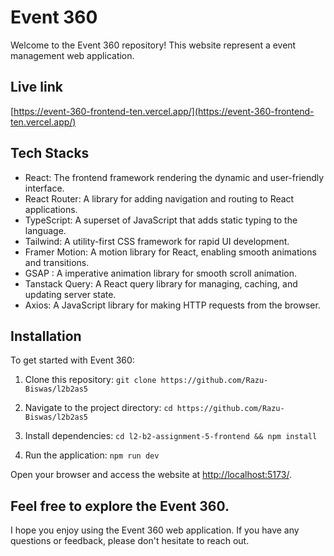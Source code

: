# Event 360

Welcome to the Event 360 repository! This website represent a event management web application.

## Live link

[https://event-360-frontend-ten.vercel.app/](https://event-360-frontend-ten.vercel.app/)

## Tech Stacks

- React: The frontend framework rendering the dynamic and user-friendly interface.
- React Router: A library for adding navigation and routing to React applications.
- TypeScript: A superset of JavaScript that adds static typing to the language.
- Tailwind: A utility-first CSS framework for rapid UI development.
- Framer Motion: A motion library for React, enabling smooth animations and transitions.
- GSAP : A imperative animation library for smooth scroll animation.
- Tanstack Query: A React query library for managing, caching, and updating server state.
- Axios: A JavaScript library for making HTTP requests from the browser.

## Installation

To get started with Event 360:

1. Clone this repository: `git clone https://github.com/Razu-Biswas/l2b2as5`

2. Navigate to the project directory: `cd https://github.com/Razu-Biswas/l2b2as5`

3. Install dependencies: `cd l2-b2-assignment-5-frontend && npm install`

4. Run the application: `npm run dev`

Open your browser and access the website at [http://localhost:5173/](http://localhost:5173/).

## Feel free to explore the Event 360.

I hope you enjoy using the Event 360 web application. If you have any questions or feedback, please don't hesitate to reach out.
